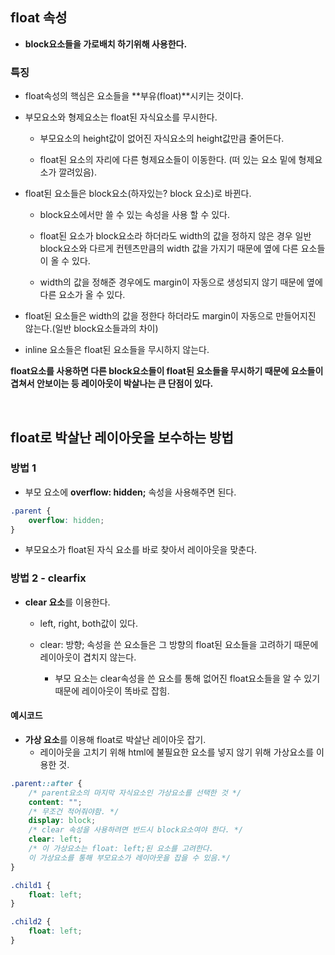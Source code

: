 ## float 속성

- **block요소들을 가로배치 하기위해 사용한다.** 

### 특징

- float속성의 핵심은 요소들을 **부유(float)**시키는 것이다.

- 부모요소와 형제요소는 float된 자식요소를 무시한다.

    - 부모요소의 height값이 없어진 자식요소의 height값만큼 줄어든다.
  
    - float된 요소의 자리에 다른 형제요소들이 이동한다. (떠 있는 요소 밑에 형제요소가 깔려있음).

- float된 요소들은 block요소(하자있는? block 요소)로 바뀐다.
  
    - block요소에서만 쓸 수 있는 속성을 사용 할 수 있다.
  
    - float된 요소가 block요소라 하더라도 width의 값을 정하지 않은 경우 일반 block요소와 다르게 컨텐츠만큼의 width 값을 가지기 때문에 옆에 다른 요소들이 올 수 있다. 
    
    - width의 값을 정해준 경우에도 margin이 자동으로 생성되지 않기 때문에 옆에 다른 요소가 올 수 있다.  

- float된 요소들은 width의 값을 정한다 하더라도 margin이 자동으로 만들어지진 않는다.(일반 block요소들과의 차이)

- inline 요소들은 float된 요소들을 무시하지 않는다.

**float요소를 사용하면 다른 block요소들이 float된 요소들을 무시하기 때문에 요소들이 겹쳐서 안보이는 등 레이아웃이
박살나는 큰 단점이 있다.**


<br>

## float로 박살난 레이아웃을 보수하는 방법

### 방법 1

- 부모 요소에 **overflow: hidden;** 속성을 사용해주면 된다.

```css
.parent {
    overflow: hidden;
}
```
- 부모요소가 float된 자식 요소를 바로 찾아서 레이아웃을 맞춘다.

### 방법 2 - clearfix

- **clear 요소**를 이용한다.

    - left, right, both값이 있다.
     
    - clear: 방향; 속성을 쓴 요소들은 그 방향의 float된 요소들을 고려하기 때문에 레이아웃이 겹치지 않는다.
  
        - 부모 요소는 clear속성을 쓴 요소를 통해 없어진 float요소들을 알 수 있기 때문에 레이아웃이 똑바로 잡힘.

#### 예시코드

- **가상 요소**를 이용해 float로 박살난 레이아웃 잡기.
    - 레이아웃을 고치기 위해 html에 불필요한 요소를 넣지 않기 위해 가상요소를 이용한 것.
  
```css
.parent::after {
    /* parent요소의 마지막 자식요소인 가상요소를 선택한 것 */
    content: "";
    /* 무조건 적어줘야함. */
    display: block;
    /* clear 속성을 사용하려면 반드시 block요소여야 한다. */
    clear: left;
    /* 이 가상요소는 float: left;된 요소를 고려한다. 
    이 가상요소를 통해 부모요소가 레이아웃을 잡을 수 있음.*/
}

.child1 {
    float: left;        
}

.child2 {
    float: left;
}
```

